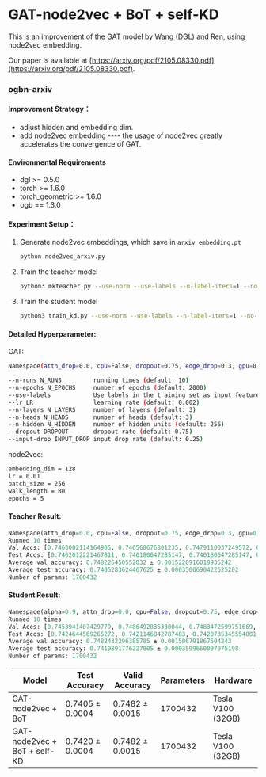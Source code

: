 # GAT-node2vec + BoT + self-KD
This is an improvement of the [GAT](https://github.com/ShunliRen/dgl/tree/master/examples/pytorch/ogb/ogbn-arxiv) model by Wang (DGL) and Ren, using node2vec embedding. 

Our paper is available at [https://arxiv.org/pdf/2105.08330.pdf](https://arxiv.org/pdf/2105.08330.pdf).

### ogbn-arxiv

#### Improvement Strategy：

+ adjust hidden and embedding dim.
+ add node2vec embedding ---- the usage of node2vec greatly accelerates the convergence of GAT.

#### Environmental Requirements

+ dgl >= 0.5.0
+ torch >= 1.6.0
+ torch_geometric >= 1.6.0
+ ogb == 1.3.0

#### Experiment Setup：

1. Generate node2vec embeddings, which save in `arxiv_embedding.pt`

   ```bash
   python node2vec_arxiv.py
   ```

2. Train the teacher model

   ```bash
   python3 mkteacher.py --use-norm --use-labels --n-label-iters=1 --no-attn-dst --edge-drop=0.3 --input-drop=0.25
   ```

3. Train the student model

   ```bash
   python3 train_kd.py --use-norm --use-labels --n-label-iters=1 --no-attn-dst --edge-drop=0.3 --input-drop=0.25 --alpha 0.9 --temp 0.7
   ```

#### Detailed Hyperparameter:

GAT:

```bash
Namespace(attn_drop=0.0, cpu=False, dropout=0.75, edge_drop=0.3, gpu=0, input_drop=0.25, log_every=20, lr=0.002, mask_rate=0.5, n_epochs=2000, n_heads=3, n_hidden=256, n_label_iters=1, n_layers=3, n_runs=10, no_attn_dst=True, plot_curves=False, save_pred=False, seed=0, use_embed=True, use_labels=True, use_norm=True, wd=0)

--n-runs N_RUNS         running times (default: 10)
--n-epochs N_EPOCHS     number of epochs (default: 2000)
--use-labels            Use labels in the training set as input features. (default: False)
--lr LR                 learning rate (default: 0.002)
--n-layers N_LAYERS     number of layers (default: 3)
--n-heads N_HEADS       number of heads (default: 3)
--n-hidden N_HIDDEN     number of hidden units (default: 256)
--dropout DROPOUT       dropout rate (default: 0.75)
--input-drop INPUT_DROP input drop rate (default: 0.25)
```

node2vec:

```bash
embedding_dim = 128
lr = 0.01
batch_size = 256
walk_length = 80
epochs = 5
```

#### Teacher Result:

```python
Namespace(attn_drop=0.0, cpu=False, dropout=0.75, edge_drop=0.3, gpu=0, input_drop=0.25, log_every=20, lr=0.002, mask_rate=0.5, n_epochs=2000, n_heads=3, n_hidden=256, n_label_iters=1, n_layers=3, n_runs=10, no_attn_dst=True, plot_curves=False, save_pred=False, seed=0, use_embed=True, use_labels=True, use_norm=True, wd=0)
Runned 10 times
Val Accs: [0.7463002114164905, 0.746568676801235, 0.7479110037249572, 0.7471056075707239, 0.7474747474747475, 0.7470049330514447, 0.7499916104567267, 0.7491526561294003, 0.7501929594952851, 0.7505620993993087]
Test Accs: [0.7402012221467811, 0.740180647285147, 0.740180647285147, 0.7403863959014876, 0.7407155936876324, 0.7410447914737773, 0.7411476657819476, 0.740160072423513, 0.74055099479456, 0.7407155936876324]
Average val accuracy: 0.748226450552032 ± 0.0015220916019935242
Average test accuracy: 0.7405283624467625 ± 0.0003500690422625202
Number of params: 1700432
```

#### Student Result:

```python
Namespace(alpha=0.9, attn_drop=0.0, cpu=False, dropout=0.75, edge_drop=0.3, gpu=0, input_drop=0.25, log_every=20, lr=0.002, mask_rate=0.5, n_epochs=1080, n_heads=3, n_hidden=256, n_label_iters=1, n_layers=3, n_runs=10, no_attn_dst=True, plot_curves=False, save_pred=False, seed=0, temp=0.7, use_embed=True, use_labels=True, use_norm=True, wd=0)
Runned 10 times
Val Accs: [0.7453941407429779, 0.7486492835330044, 0.7483472599751669, 0.7485821671868184, 0.7483137018020739, 0.7484814926675392, 0.7501929594952851, 0.7506292157454948, 0.7477096546863988, 0.7461324205510252]
Test Accs: [0.7424644569265272, 0.7421146842787483, 0.7420735345554801, 0.7421558340020163, 0.742032384832212, 0.7422381334485526, 0.7413534143982882, 0.7412711149517519, 0.7421764088636504, 0.7420118099705779]
Average val accuracy: 0.7482432296385785 ± 0.001506791867504243
Average test accuracy: 0.7419891776227805 ± 0.0003599660097975198
Number of params: 1700432
```

| Model                        | Test Accuracy   | Valid Accuracy  | Parameters | Hardware          |
| ---------------------------- | --------------- | --------------- | ---------- | ----------------- |
| GAT-node2vec + BoT           | 0.7405 ± 0.0004 | 0.7482 ± 0.0015 | 1700432    | Tesla V100 (32GB) |
| GAT-node2vec + BoT + self-KD | 0.7420 ± 0.0004 | 0.7482 ± 0.0015 | 1700432    | Tesla V100 (32GB) |

